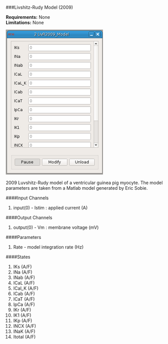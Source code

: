 ###Livshitz-Rudy Model (2009)

**Requirements:** None  
**Limitations:** None  

![Livshitz-Ruby Model GUI](livshitz-rudy.png)

<!--start-->

2009 Luvshitz-Rudy model of a ventricular guinea pig myocyte. The model parameters are taken from a Matlab model generated by Eric Sobie. 

<!--end-->

####Input Channels
1. input(0) - Istim : applied current (A)

####Output Channels
1. output(0) - Vm : membrane voltage (mV)

####Parameters
1. Rate - model integration rate (Hz)

####States
1. IKs (A/F)
2. INa (A/F)
3. INab (A/F)
4. ICaL (A/F)
5. ICal_K (A/F)
6. ICab (A/F)
7. ICaT (A/F)
8. IpCa (A/F)
9. IKr (A/F)
10. IK1 (A/F)
11. IKp (A/F)
12. INCX (A/F)
13. INaK (A/F)
14. Itotal (A/F)
